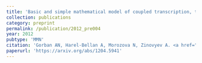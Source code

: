 ```yaml
---
title: 'Basic and simple mathematical model of coupled transcription, translation and degradation'
collection: publications
category: preprint
permalink: /publication/2012_pre004
year: 2012
pubtype: 'MMN'
citation: 'Gorban AN, Harel-Bellan A, Morozova N, Zinovyev A. <a href="https://arxiv.org/abs/1204.5941">Basic and simple mathematical model of coupled transcription, translation and degradation</a>. 2012. Arxiv preprint 1204.5941'
paperurl: 'https://arxiv.org/abs/1204.5941'
---
```

